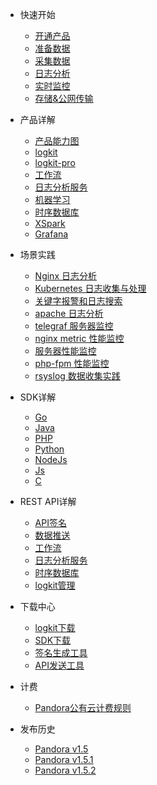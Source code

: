 - 快速开始
  - [开通产品](ready.md)
  - [准备数据](prepare_the_data.md)
  - [采集数据](data_collection.md)
  - [日志分析](data_analysis.md)
  - [实时监控](data_monitor.md)
  - [存储&公网传输](data_save.md)
  
- 产品详解
  - [产品能力图](architecture.md)
  - [logkit](logkit.md)
  - [logkit-pro](logkit-pro.md)
  - [工作流](workflow.md)
  - [日志分析服务](logdb.md)
  - [机器学习](machineLearning.md)
  - [时序数据库](tsdb.md)
  - [XSpark](xspark.md)
  - [Grafana](grafana.md)

- 场景实践
  - [Nginx 日志分析](nginx.md)
  - [Kubernetes 日志收集与处理](k8s.md)
  - [关键字报警和日志搜索](keywordalert.md)
  - [apache 日志分析](apachelog.md)
  - [telegraf 服务器监控](monitoring.md)
  - [nginx metric 性能监控](nginxMetric.md)
  - [服务器性能监控](metrics.md)
  - [php-fpm 性能监控](phpfpm.md)
  - [rsyslog 数据收集实践](rsyslog.md)

- SDK详解
  - [Go](go_sdk.md)
  - [Java](java_sdk.md)
  - [PHP](php_sdk.md)
  - [Python](python_sdk.md)
  - [NodeJs](nodejs_sdk.md)
  - [Js](js_sdk.md)
  - [C](c_sdk.md)

- REST API详解
  - [API签名](ak.md)
  - [数据推送](push_data_api.md)
  - [工作流](workflow_api.md)
  - [日志分析服务](logdb_api.md)
  - [时序数据库](tsdb_api.md)
  - [logkit管理](logkit_api.md)

- 下载中心
  - [logkit下载](download_logkit.md) 
  - [SDK下载](download_sdk.md)
  - [签名生成工具](akutil.md)
  - [API发送工具](httpie.md)

- 计费
  - [Pandora公有云计费规则](money.md)

- 发布历史
  - [Pandora v1.5](releases/logdb-2018-04-18.md)
  - [Pandora v1.5.1](releases/logdb-2018-05-18.md)
  - [Pandora v1.5.2](releases/logdb-2018-06-04.md)
